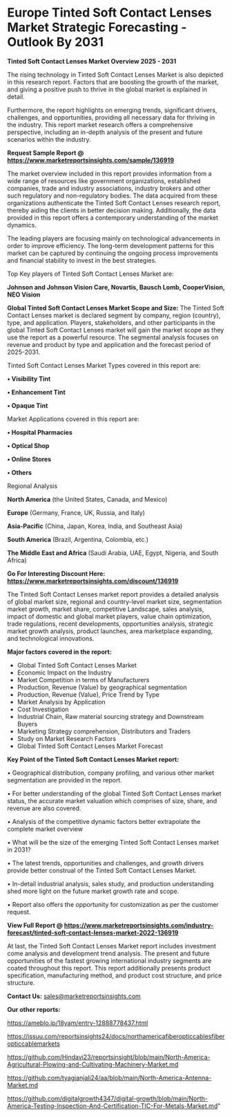  # Europe Tinted Soft Contact Lenses Market Strategic Forecasting - Outlook By 2031

<Strong> Tinted Soft Contact Lenses Market Overview 2025 - 2031</strong>

The rising technology in Tinted Soft Contact Lenses Market is also depicted in this research report. Factors that are boosting the growth of the market, and giving a positive push to thrive in the global market is explained in detail.

Furthermore, the report highlights on emerging trends, significant drivers, challenges, and opportunities, providing all necessary data for thriving in the industry. This report market research offers a comprehensive perspective, including an in-depth analysis of the present and future scenarios within the industry.

<strong>Request Sample Report @ <a href=https://www.marketreportsinsights.com/sample/136919>https://www.marketreportsinsights.com/sample/136919</a></strong>

The market overview included in this report provides information from a wide range of resources like government organizations, established companies, trade and industry associations, industry brokers and other such regulatory and non-regulatory bodies. The data acquired from these organizations authenticate the Tinted Soft Contact Lenses research report, thereby aiding the clients in better decision making. Additionally, the data provided in this report offers a contemporary understanding of the market dynamics.

The leading players are focusing mainly on technological advancements in order to improve efficiency. The long-term development patterns for this market can be captured by continuing the ongoing process improvements and financial stability to invest in the best strategies.

Top Key players of Tinted Soft Contact Lenses Market are:

<strong>Johnson and Johnson Vision Care, Novartis, Bausch  Lomb, CooperVision, NEO Vision</strong>

<strong><b>Global Tinted Soft Contact Lenses Market Scope and Size:</b></strong>
The Tinted Soft Contact Lenses market is declared segment by company, region (country), type, and application. Players, stakeholders, and other participants in the global Tinted Soft Contact Lenses market will gain the market scope as they use the report as a powerful resource. The segmental analysis focuses on revenue and product by type and application and the forecast period of 2025-2031.

Tinted Soft Contact Lenses Market Types covered in this report are:

<strong>• Visibility Tint

• Enhancement Tint

• Opaque Tint</strong>

Market Applications covered in this report are:

<strong>• Hospital Pharmacies

• Optical Shop

• Online Stores

• Others</strong> 

Regional Analysis

<strong>North America</strong> (the United States, Canada, and Mexico)

<strong>Europe</strong> (Germany, France, UK, Russia, and Italy)

<strong>Asia-Pacific</strong> (China, Japan, Korea, India, and Southeast Asia)

<strong>South America</strong> (Brazil, Argentina, Colombia, etc.)

<strong>The Middle East and Africa</strong> (Saudi Arabia, UAE, Egypt, Nigeria, and South Africa)

<strong>Go For Interesting Discount Here: <a href=https://www.marketreportsinsights.com/discount/136919>https://www.marketreportsinsights.com/discount/136919</a></strong>

The Tinted Soft Contact Lenses market report provides a detailed analysis of global market size, regional and country-level market size, segmentation market growth, market share, competitive Landscape, sales analysis, impact of domestic and global market players, value chain optimization, trade regulations, recent developments, opportunities analysis, strategic market growth analysis, product launches, area marketplace expanding, and technological innovations.

<strong><b>Major factors covered in the report:</b></strong>
<ul>
  <li>Global Tinted Soft Contact Lenses Market </li>
  <li>Economic Impact on the Industry</li>
  <li>Market Competition in terms of Manufacturers</li>
  <li>Production, Revenue (Value) by geographical segmentation</li>
  <li>Production, Revenue (Value), Price Trend by Type</li>
  <li>Market Analysis by Application</li>
  <li>Cost Investigation</li>
  <li>Industrial Chain, Raw material sourcing strategy and Downstream Buyers</li>
  <li>Marketing Strategy comprehension, Distributors and Traders</li>
  <li>Study on Market Research Factors</li>
  <li>Global Tinted Soft Contact Lenses Market Forecast</li>
</ul>

<strong><b>Key Point of the Tinted Soft Contact Lenses Market report:</b></strong>

• Geographical distribution, company profiling, and various other market segmentation are provided in the report.

• For better understanding of the global Tinted Soft Contact Lenses market status, the accurate market valuation which comprises of size, share, and revenue are also covered.

• Analysis of the competitive dynamic factors better extrapolate the complete market overview

• What will be the size of the emerging Tinted Soft Contact Lenses market in 2031?

• The latest trends, opportunities and challenges, and growth drivers provide better construal of the Tinted Soft Contact Lenses Market.

• In-detail industrial analysis, sales study, and production understanding shed more light on the future market growth rate and scope.

• Report also offers the opportunity for customization as per the customer request.

<strong><b>View Full Report @ <a href=https://www.marketreportsinsights.com/industry-forecast/tinted-soft-contact-lenses-market-2022-136919>https://www.marketreportsinsights.com/industry-forecast/tinted-soft-contact-lenses-market-2022-136919</a></b></strong>


At last, the Tinted Soft Contact Lenses Market report includes investment come analysis and development trend analysis. The present and future opportunities of the fastest growing international industry segments are coated throughout this report. This report additionally presents product specification, manufacturing method, and product cost structure, and price structure.

<strong>Contact Us:</strong>
sales@marketreportsinsights.com

<strong>Our other reports:</strong>

<a href=https://ameblo.jp/18yam/entry-12888778437.html>https://ameblo.jp/18yam/entry-12888778437.html</a>

<a href=https://issuu.com/reportsinsights24/docs/northamericafiberopticcablesfiberopticcablemarkets>https://issuu.com/reportsinsights24/docs/northamericafiberopticcablesfiberopticcablemarkets</a>

<a href=https://github.com/Hindavi23/reportsinsight/blob/main/North-America-Agricultural-Plowing-and-Cultivating-Machinery-Market.md>https://github.com/Hindavi23/reportsinsight/blob/main/North-America-Agricultural-Plowing-and-Cultivating-Machinery-Market.md</a>

<a href=https://github.com/tyagianjali24/aa/blob/main/North-America-Antenna-Market.md>https://github.com/tyagianjali24/aa/blob/main/North-America-Antenna-Market.md</a>

<a href=https://github.com/digitalgrowth4347/digital-growth/blob/main/North-America-Testing-Inspection-And-Certification-TIC-For-Metals-Market.md>https://github.com/digitalgrowth4347/digital-growth/blob/main/North-America-Testing-Inspection-And-Certification-TIC-For-Metals-Market.md</a>"
